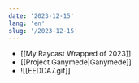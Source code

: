 ```yaml
---
date: '2023-12-15'
lang: 'en'
slug: '/2023-12-15'
---
```


- [[My Raycast Wrapped of 2023]]
- [[Project Ganymede|Ganymede]]
- ![[EEDDA7.gif]]
